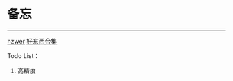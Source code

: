 # 备忘

---

[hzwer](http://hzwer.com/)
[好东西合集](https://codeforces.com/blog/entry/57282)

Todo List：
1. 高精度